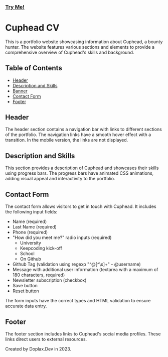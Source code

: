### [Try Me!](https://cupheadcv.netlify.app/)
# Cuphead CV

This is a portfolio website showcasing information about Cuphead, a bounty hunter. The website features various sections and elements to provide a comprehensive overview of Cuphead's skills and background.

## Table of Contents

- [Header](#header)
- [Description and Skills](#description-and-skills)
- [Banner](#banner)
- [Contact Form](#contact-form)
- [Footer](#footer)

## Header

The header section contains a navigation bar with links to different sections of the portfolio. The navigation links have a smooth hover effect with a transition. In the mobile version, the links are not displayed.

## Description and Skills

This section provides a description of Cuphead and showcases their skills using progress bars. The progress bars have animated CSS animations, adding visual appeal and interactivity to the portfolio.

## Contact Form

The contact form allows visitors to get in touch with Cuphead. It includes the following input fields:

- Name (required)
- Last Name (required)
- Phone (required)
- "How did you meet me?" radio inputs (required)
  - University
  - Keepcoding kick-off
  - School
  - On Github
- Github Tag (validation using regexp "^@[^\s]+" - @username)
- Message with additional user information (textarea with a maximum of 180 characters, required)
- Newsletter subscription (checkbox)
- Save button
- Reset button

The form inputs have the correct types and HTML validation to ensure accurate data entry.

## Footer

The footer section includes links to Cuphead's social media profiles. These links direct users to external resources.


Created by Doplax.Dev in 2023.
